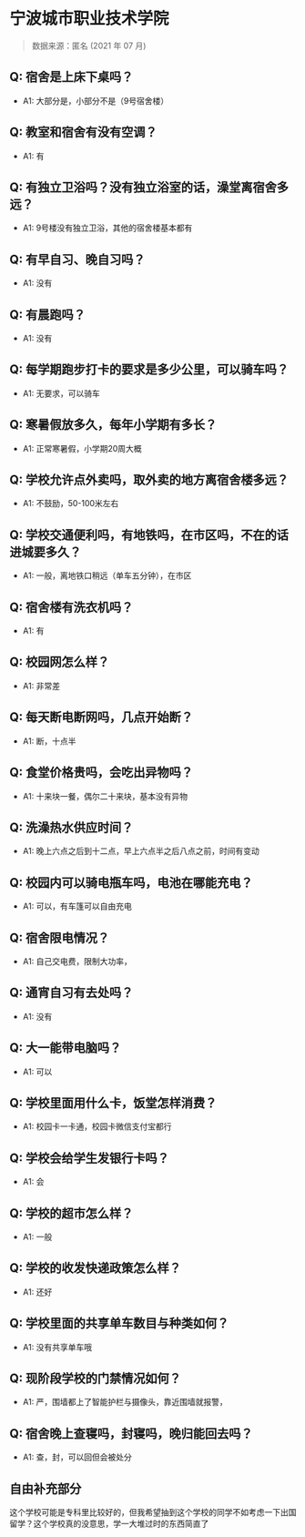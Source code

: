 # 宁波城市职业技术学院

> 数据来源：匿名 (2021 年 07 月)

## Q: 宿舍是上床下桌吗？

- A1: 大部分是，小部分不是（9号宿舍楼）

## Q: 教室和宿舍有没有空调？

- A1: 有

## Q: 有独立卫浴吗？没有独立浴室的话，澡堂离宿舍多远？

- A1: 9号楼没有独立卫浴，其他的宿舍楼基本都有

## Q: 有早自习、晚自习吗？

- A1: 没有

## Q: 有晨跑吗？

- A1: 没有

## Q: 每学期跑步打卡的要求是多少公里，可以骑车吗？

- A1: 无要求，可以骑车

## Q: 寒暑假放多久，每年小学期有多长？

- A1: 正常寒暑假，小学期20周大概

## Q: 学校允许点外卖吗，取外卖的地方离宿舍楼多远？

- A1: 不鼓励，50-100米左右

## Q: 学校交通便利吗，有地铁吗，在市区吗，不在的话进城要多久？

- A1: 一般，离地铁口稍远（单车五分钟），在市区

## Q: 宿舍楼有洗衣机吗？

- A1: 有

## Q: 校园网怎么样？

- A1: 非常差

## Q: 每天断电断网吗，几点开始断？

- A1: 断，十点半

## Q: 食堂价格贵吗，会吃出异物吗？

- A1: 十来块一餐，偶尔二十来块，基本没有异物

## Q: 洗澡热水供应时间？

- A1: 晚上六点之后到十二点，早上六点半之后八点之前，时间有变动

## Q: 校园内可以骑电瓶车吗，电池在哪能充电？

- A1: 可以，有车篷可以自由充电

## Q: 宿舍限电情况？

- A1: 自己交电费，限制大功率，

## Q: 通宵自习有去处吗？

- A1: 没有

## Q: 大一能带电脑吗？

- A1: 可以

## Q: 学校里面用什么卡，饭堂怎样消费？

- A1: 校园卡一卡通，校园卡微信支付宝都行

## Q: 学校会给学生发银行卡吗？

- A1: 会

## Q: 学校的超市怎么样？

- A1: 一般

## Q: 学校的收发快递政策怎么样？

- A1: 还好

## Q: 学校里面的共享单车数目与种类如何？

- A1: 没有共享单车哦

## Q: 现阶段学校的门禁情况如何？

- A1: 严，围墙都上了智能护栏与摄像头，靠近围墙就报警，

## Q: 宿舍晚上查寝吗，封寝吗，晚归能回去吗？

- A1: 查，封，可以回但会被处分

## 自由补充部分

这个学校可能是专科里比较好的，但我希望抽到这个学校的同学不如考虑一下出国留学？这个学校真的没意思，学一大堆过时的东西简直了